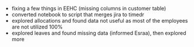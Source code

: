 * fixing a few things in EEHC (missing columns in customer table)
* converted notebook to script that merges jira to timedr
* explored allocations and found data not useful as most of the employees are not utilized 100%
* explored leaves and found missing data (informed Esraa), then explored more
